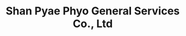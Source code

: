 ---
title: Shan Pyae Phyo General Services Co., Ltd
lastmod: 2022-09-27T08:36:36-07:00
draft: false
description: Oversea Employment Agency. 
---